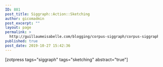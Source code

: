 ```yaml
---
ID: 881
post_title: Siggraph::Action::Sketching
author: gicomadmin
post_excerpt: ""
layout: page
permalink: >
  http://guillaumeisabelle.com/blogging/corpus-siggraph/corpus-siggraph-actionsteps/corpus-siggraph-tagged-sketching/
published: true
post_date: 2019-10-27 15:42:36
---
```

<!-- wp:shortcode --> [zotpress tags="siggraph" tags="sketching" abstract="true"] 

<!-- /wp:shortcode -->